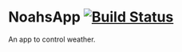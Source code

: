 # NoahsApp [![Build Status](https://travis-ci.org/TeemuKoivisto/noahs-app-frontend.svg?branch=master)](https://travis-ci.org/TeemuKoivisto/noahs-app-frontend)

An app to control weather.
